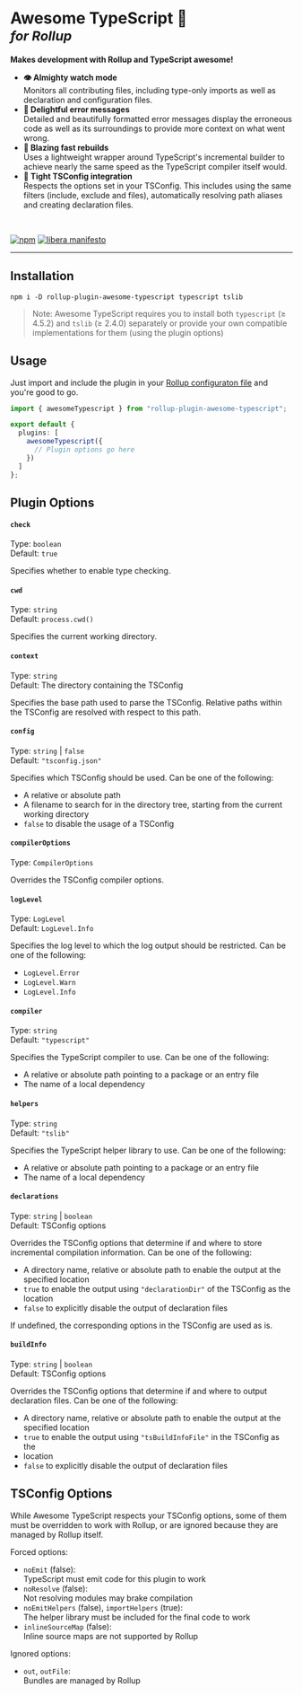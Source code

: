 <h1>
  Awesome TypeScript 🚀<br/>
  <sup><em>for Rollup</em></sup>
</h1>

**Makes development with Rollup and TypeScript awesome!**

- **👁️ Almighty watch mode**  
  Monitors all contributing files, including type-only imports as well as
  declaration and configuration files.
- **🦄 Delightful error messages**  
  Detailed and beautifully formatted error messages display the erroneous code
  as well as its surroundings to provide more context on what went wrong.
- **🏃 Blazing fast rebuilds**  
  Uses a lightweight wrapper around TypeScript's incremental builder to achieve
  nearly the same speed as the TypeScript compiler itself would.
- **🤝 Tight TSConfig integration**  
  Respects the options set in your TSConfig. This includes using the same
  filters (include, exclude and files), automatically resolving path aliases
  and creating declaration files.

<br>

[![npm](https://img.shields.io/npm/v/rollup-plugin-awesome-typescript)](https://npmjs.org/package/rollup-plugin-awesome-typescript)
[![libera manifesto](https://img.shields.io/badge/libera-manifesto-lightgrey.svg)](https://liberamanifesto.com)

---

## Installation

```
npm i -D rollup-plugin-awesome-typescript typescript tslib
```

> Note: Awesome TypeScript requires you to install both `typescript` (≥ 4.5.2)
> and `tslib` (≥ 2.4.0) separately or provide your own compatible
> implementations for them (using the plugin options)

## Usage

Just import and include the plugin in your
[Rollup configuraton file](https://www.rollupjs.org/guide/en/#configuration-files)
and you're good to go.

```typescript
import { awesomeTypescript } from "rollup-plugin-awesome-typescript";

export default {
  plugins: [
    awesomeTypescript({
      // Plugin options go here
    })
  ]
};
```

## Plugin Options

#### `check`

Type: `boolean`  
Default: `true`

Specifies whether to enable type checking.

#### `cwd`

Type: `string`  
Default: `process.cwd()`

Specifies the current working directory.

#### `context`

Type: `string`  
Default: The directory containing the TSConfig

Specifies the base path used to parse the TSConfig. Relative paths within the
TSConfig are resolved with respect to this path.

#### `config`

Type: `string` | `false`  
Default: `"tsconfig.json"`

Specifies which TSConfig should be used. Can be one of the following:

- A relative or absolute path
- A filename to search for in the directory tree, starting from the current
  working directory
- `false` to disable the usage of a TSConfig

#### `compilerOptions`

Type: `CompilerOptions`

Overrides the TSConfig compiler options.

#### `logLevel`

Type: `LogLevel`  
Default: `LogLevel.Info`

Specifies the log level to which the log output should be restricted. Can
be one of the following:

- `LogLevel.Error`
- `LogLevel.Warn`
- `LogLevel.Info`

#### `compiler`

Type: `string`  
Default: `"typescript"`

Specifies the TypeScript compiler to use. Can be one of the following:

- A relative or absolute path pointing to a package or an entry file
- The name of a local dependency

#### `helpers`

Type: `string`  
Default: `"tslib"`

Specifies the TypeScript helper library to use. Can be one of the
following:

- A relative or absolute path pointing to a package or an entry file
- The name of a local dependency

#### `declarations`

Type: `string` | `boolean`  
Default: TSConfig options

Overrides the TSConfig options that determine if and where to store
incremental compilation information. Can be one of the following:

- A directory name, relative or absolute path to enable the output at the
  specified location
- `true` to enable the output using `"declarationDir"` of the TSConfig as the
  location
- `false` to explicitly disable the output of declaration files

If undefined, the corresponding options in the TSConfig are used as is.

#### `buildInfo`

Type: `string` | `boolean`  
Default: TSConfig options

Overrides the TSConfig options that determine if and where to output
declaration files. Can be one of the following:

- A directory name, relative or absolute path to enable the output at the
  specified location
- `true` to enable the output using `"tsBuildInfoFile"` in the TSConfig as the
- location
- `false` to explicitly disable the output of declaration files

## TSConfig Options

While Awesome TypeScript respects your TSConfig options, some of them must be
overridden to work with Rollup, or are ignored because they are managed by
Rollup itself.

Forced options:

- `noEmit` (false):  
  TypeScript must emit code for this plugin to work
- `noResolve` (false):  
  Not resolving modules may brake compilation
- `noEmitHelpers` (false), `importHelpers` (true):  
  The helper library must be included for the final code to work
- `inlineSourceMap` (false):  
  Inline source maps are not supported by Rollup

Ignored options:

- `out`, `outFile`:  
  Bundles are managed by Rollup
